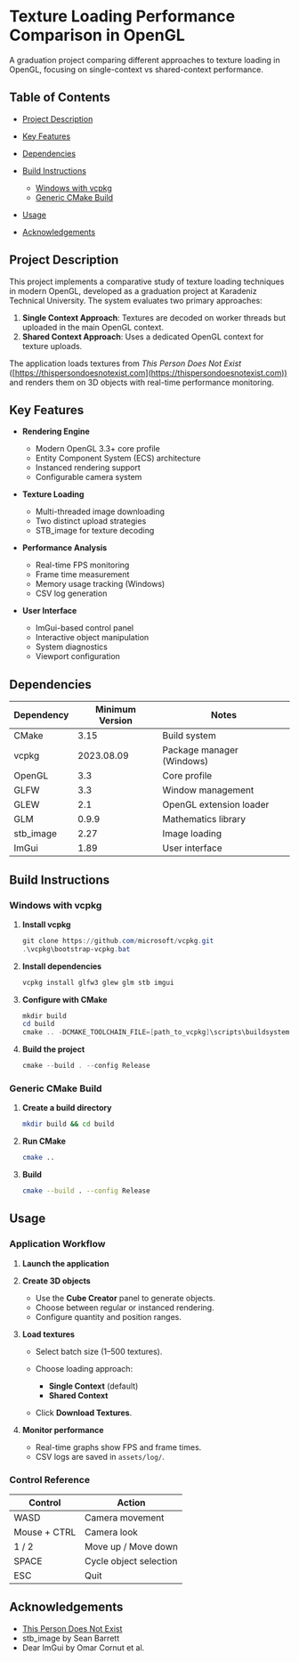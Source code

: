 # Texture Loading Performance Comparison in OpenGL

A graduation project comparing different approaches to texture loading in OpenGL, focusing on single-context vs shared-context performance.

## Table of Contents

* [Project Description](#project-description)
* [Key Features](#key-features)
* [Dependencies](#dependencies)
* [Build Instructions](#build-instructions)

  * [Windows with vcpkg](#windows-with-vcpkg)
  * [Generic CMake Build](#generic-cmake-build)
* [Usage](#usage)
* [Acknowledgements](#acknowledgements)

## Project Description

This project implements a comparative study of texture loading techniques in modern OpenGL, developed as a graduation project at Karadeniz Technical University. The system evaluates two primary approaches:

1. **Single Context Approach**: Textures are decoded on worker threads but uploaded in the main OpenGL context.
2. **Shared Context Approach**: Uses a dedicated OpenGL context for texture uploads.

The application loads textures from *This Person Does Not Exist* ([https://thispersondoesnotexist.com](https://thispersondoesnotexist.com)) and renders them on 3D objects with real-time performance monitoring.

## Key Features

* **Rendering Engine**

  * Modern OpenGL 3.3+ core profile
  * Entity Component System (ECS) architecture
  * Instanced rendering support
  * Configurable camera system

* **Texture Loading**

  * Multi-threaded image downloading
  * Two distinct upload strategies
  * STB\_image for texture decoding

* **Performance Analysis**

  * Real-time FPS monitoring
  * Frame time measurement
  * Memory usage tracking (Windows)
  * CSV log generation

* **User Interface**

  * ImGui-based control panel
  * Interactive object manipulation
  * System diagnostics
  * Viewport configuration

## Dependencies

| Dependency | Minimum Version | Notes                     |
| ---------- | --------------- | ------------------------- |
| CMake      | 3.15            | Build system              |
| vcpkg      | 2023.08.09      | Package manager (Windows) |
| OpenGL     | 3.3             | Core profile              |
| GLFW       | 3.3             | Window management         |
| GLEW       | 2.1             | OpenGL extension loader   |
| GLM        | 0.9.9           | Mathematics library       |
| stb\_image | 2.27            | Image loading             |
| ImGui      | 1.89            | User interface            |

## Build Instructions

### Windows with vcpkg

1. **Install vcpkg**

   ```powershell
   git clone https://github.com/microsoft/vcpkg.git
   .\vcpkg\bootstrap-vcpkg.bat
   ```
2. **Install dependencies**

   ```powershell
   vcpkg install glfw3 glew glm stb imgui
   ```
3. **Configure with CMake**

   ```powershell
   mkdir build
   cd build
   cmake .. -DCMAKE_TOOLCHAIN_FILE=[path_to_vcpkg]\scripts\buildsystems\vcpkg.cmake
   ```
4. **Build the project**

   ```powershell
   cmake --build . --config Release
   ```

### Generic CMake Build

1. **Create a build directory**

   ```bash
   mkdir build && cd build
   ```
2. **Run CMake**

   ```bash
   cmake ..
   ```
3. **Build**

   ```bash
   cmake --build . --config Release
   ```

## Usage

### Application Workflow

1. **Launch the application**
2. **Create 3D objects**

   * Use the **Cube Creator** panel to generate objects.
   * Choose between regular or instanced rendering.
   * Configure quantity and position ranges.
3. **Load textures**

   * Select batch size (1–500 textures).
   * Choose loading approach:

     * **Single Context** (default)
     * **Shared Context**
   * Click **Download Textures**.
4. **Monitor performance**

   * Real-time graphs show FPS and frame times.
   * CSV logs are saved in `assets/log/`.

### Control Reference

| Control      | Action                 |
| ------------ | ---------------------- |
| WASD         | Camera movement        |
| Mouse + CTRL | Camera look            |
| 1 / 2        | Move up / Move down    |
| SPACE        | Cycle object selection |
| ESC          | Quit                   |


## Acknowledgements

* [This Person Does Not Exist](https://thispersondoesnotexist.com)
* stb\_image by Sean Barrett
* Dear ImGui by Omar Cornut et al.
